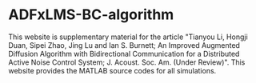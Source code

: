 # ADFxLMS-BC-algorithm
This website is supplementary material for the article "Tianyou Li, Hongji Duan, Sipei Zhao, Jing Lu and Ian S. Burnett; An Improved Augmented Diffusion Algorithm with Bidirectional Communication for a Distributed Active Noise Control System; J. Acoust. Soc. Am. (Under Review)". This website provides the MATLAB source codes for all simulations. 
